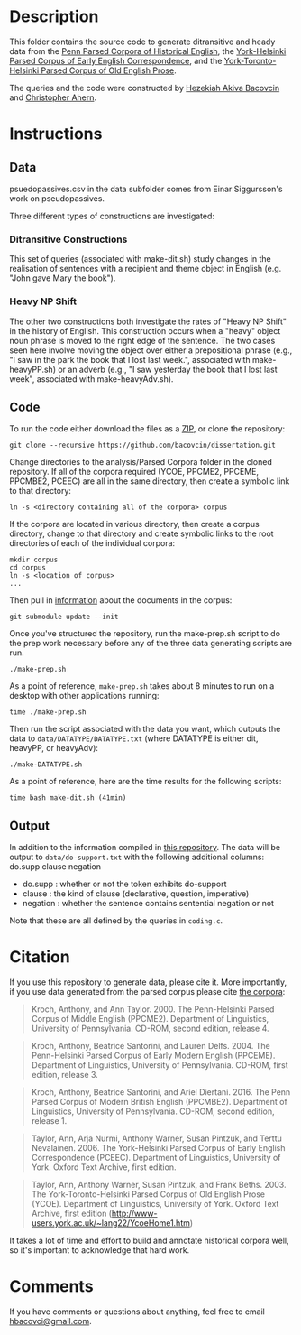 # Description

This folder contains the source code to generate ditransitive and heady  data from 
the [Penn Parsed Corpora of Historical English](https://www.ling.upenn.edu/hist-corpora/),
 the [York-Helsinki Parsed Corpus of Early English Correspondence](http://www-users.york.ac.uk/~lang22/PCEEC-manual/index.htm), and
the [York-Toronto-Helsinki Parsed Corpus of Old English Prose](http://www-users.york.ac.uk/~lang22/YcoeHome1.htm).

The queries and the code were constructed by [Hezekiah Akiva Bacovcin](http://www.hakivabacovcin.com/) and 
[Christopher Ahern](http://christopherahern.github.io/).  


# Instructions

## Data

psuedopassives.csv in the data subfolder comes from Einar Siggursson's work on pseudopassives.

Three different types of constructions are investigated:

### Ditransitive Constructions

This set of queries (associated with make-dit.sh) study changes in the realisation of sentences with a recipient and
theme object in English (e.g. "John gave Mary the book").

### Heavy NP Shift

The other two constructions both investigate the rates of "Heavy NP Shift" in the history of English. This construction
occurs when a "heavy" object noun phrase is moved to the right edge of the sentence. The two cases seen here involve moving
the object over either a prepositional phrase (e.g., "I saw in the park the book that I lost last week.", associated with 
make-heavyPP.sh) or an adverb (e.g., "I saw yesterday the book that I lost last week", associated with make-heavyAdv.sh).

## Code

To run the code either download the files as a [ZIP](https://github.com/bacovcin/dissertation/archive/master.zip),
 or clone the repository:

    git clone --recursive https://github.com/bacovcin/dissertation.git

Change directories to the analysis/Parsed Corpora folder in the cloned repository. If all of the corpora required 
(YCOE, PPCME2, PPCEME, PPCMBE2, PCEEC) are all in the same directory, then create a symbolic link to that directory:

    ln -s <directory containing all of the corpora> corpus

If the corpora are located in various directory, then create a corpus directory, change to that directory and
create symbolic links to the root directories of each of the individual corpora:

    mkdir corpus
    cd corpus
    ln -s <location of corpus>
    ...

Then pull in [information](https://github.com/bacovcin/parsedenglish_database/tree/9a049bd27df1d89acd6ddba3eb58169d964c1f14)
 about the documents in the corpus:

    git submodule update --init

Once you've structured the repository, run the make-prep.sh script to do the prep work necessary before any of the three
data generating scripts are run.

    ./make-prep.sh

As a point of reference, `make-prep.sh` takes about 8 minutes to run on a desktop with other applications running:

    time ./make-prep.sh

Then run the script associated with the data you want, which outputs the data to `data/DATATYPE/DATATYPE.txt` 
(where DATATYPE is either dit, heavyPP, or heavyAdv):

    ./make-DATATYPE.sh

As a point of reference, here are the time results for the following scripts:

    time bash make-dit.sh (41min)



## Output

In addition to the information compiled in [this repository](https://github.com/bacovcin/parsedenglish_database/blob/9a049bd27df1d89acd6ddba3eb58169d964c1f14/English_database.txt).
The data will be output to `data/do-support.txt` with the following additional columns:
do.supp	clause	negation
* do.supp : whether or not the token exhibits do-support
* clause : the kind of clause (declarative, question, imperative)
* negation : whether the sentence contains sentential negation or not

Note that these are all defined by the queries in `coding.c`.


# Citation

If you use this repository to generate data, please cite it. More importantly, if you use data generated
from the parsed corpus please cite [the corpora](https://www.ling.upenn.edu/hist-corpora/citing-corpora.html):

> Kroch, Anthony, and Ann Taylor. 2000. The Penn-Helsinki Parsed Corpus of Middle English (PPCME2). Department of Linguistics, University of Pennsylvania. CD-ROM, second edition, release 4. 

> Kroch, Anthony, Beatrice Santorini, and Lauren Delfs. 2004. The Penn-Helsinki Parsed Corpus of Early Modern English (PPCEME). Department of Linguistics, University of Pennsylvania. CD-ROM, first edition, release 3. 

> Kroch, Anthony, Beatrice Santorini, and Ariel Diertani. 2016. The Penn Parsed Corpus of Modern British English (PPCMBE2). Department of Linguistics, University of Pennsylvania. CD-ROM, second edition, release 1.

> Taylor, Ann, Arja Nurmi, Anthony Warner, Susan Pintzuk, and Terttu Nevalainen. 2006. The York-Helsinki Parsed Corpus of Early English Correspondence (PCEEC). Department of Linguistics, University of York. Oxford Text Archive, first edition.

> Taylor, Ann, Anthony Warner, Susan Pintzuk, and Frank Beths. 2003. The York-Toronto-Helsinki Parsed Corpus of Old English Prose (YCOE). Department of Linguistics, University of York. Oxford Text Archive, first edition (http://www-users.york.ac.uk/~lang22/YcoeHome1.htm)

It takes a lot of time and effort to build and annotate historical corpora well, so it's important to acknowledge that hard work. 

# Comments

If you have comments or questions about anything, feel free to email hbacovci@gmail.com.

